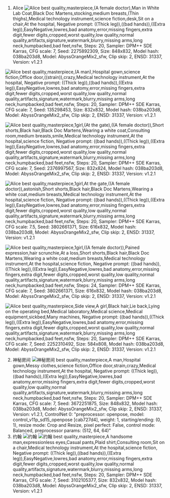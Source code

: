 1. Alice
   ![Alice](./2275892309.png)
   best quality,masterpiece,(A female doctor),Man in White Lab Coat,Black Doc Martens,stocking,medium breasts,(Thin thighs),Medical technology instrument,science fiction,desk,Sit on a chair,At the hospital,
   Negative prompt: ((Thick leg)),((bad hands)),((Extra leg)),EasyNegative,lowres,bad anatomy,error,missing fingers,extra digit,fewer digits,cropped,worst quality,low quality,normal quality,artifacts,signature,watermark,blurry,missing arms,long neck,humpbacked,bad feet,nsfw,
   Steps: 20, Sampler: DPM++ SDE Karras, CFG scale: 7, Seed: 2275892309, Size: 848x832, Model hash: 038ba203d8, Model: AbyssOrangeMix2_sfw, Clip skip: 2, ENSD: 31337, Version: v1.2.1

![Alice](./00123-135298453.png)
best quality,masterpiece,(A man),Hospital gown,science fiction,Office door,((strain)),crazy,Medical technology instrument,At the hospital,
Negative prompt: ((Thick leg)),((bad hands)),((Extra leg)),EasyNegative,lowres,bad anatomy,error,missing fingers,extra digit,fewer digits,cropped,worst quality,low quality,normal quality,artifacts,signature,watermark,blurry,missing arms,long neck,humpbacked,bad feet,nsfw,
Steps: 20, Sampler: DPM++ SDE Karras, CFG scale: 7, Seed: 135298453, Size: 832x832, Model hash: 038ba203d8, Model: AbyssOrangeMix2_sfw, Clip skip: 2, ENSD: 31337, Version: v1.2.1

![Alice](./00159-2376997567.png)
best quality,masterpiece,1girl,(At the gate),((A female doctor)),Short shorts,Black hair,Black Doc Martens,Wearing a white coat,Consulting room,medium breasts,smile,Medical technology instrument,At the hospital,science fiction,
Negative prompt: ((bad hands)),((Thick leg)),((Extra leg)),EasyNegative,lowres,bad anatomy,error,missing fingers,extra digit,fewer digits,cropped,worst quality,low quality,normal quality,artifacts,signature,watermark,blurry,missing arms,long neck,humpbacked,bad feet,nsfw,
Steps: 20, Sampler: DPM++ SDE Karras, CFG scale: 7, Seed: 2376997567, Size: 832x824, Model hash: 038ba203d8, Model: AbyssOrangeMix2_sfw, Clip skip: 2, ENSD: 31337, Version: v1.2.1

![Alice](./00002-3802661371.png)
best quality,masterpiece,1girl,At the gate,((A female doctor)),astonish,Short shorts,Black hair,Black Doc Martens,Wearing a white coat,medium breasts,Medical technology instrument,At the hospital,science fiction,
Negative prompt: ((bad hands)),((Thick leg)),((Extra leg)),EasyNegative,lowres,bad anatomy,error,missing fingers,extra digit,fewer digits,cropped,worst quality,low quality,normal quality,artifacts,signature,watermark,blurry,missing arms,long neck,humpbacked,bad feet,nsfw,
Steps: 20, Sampler: DPM++ SDE Karras, CFG scale: 7.5, Seed: 3802661371, Size: 616x832, Model hash: 038ba203d8, Model: AbyssOrangeMix2_sfw, Clip skip: 2, ENSD: 31337, Version: v1.2.1

![Alice](./00005-3802661371.png)
best quality,masterpiece,1girl,((A female doctor)),Pained expression,hair scrunchie,At a loss,Short shorts,Black hair,Black Doc Martens,Wearing a white coat,medium breasts,Medical technology instrument,At the hospital,science fiction,
Negative prompt: ((bad hands)),((Thick leg)),((Extra leg)),EasyNegative,lowres,bad anatomy,error,missing fingers,extra digit,fewer digits,cropped,worst quality,low quality,normal quality,artifacts,signature,watermark,blurry,missing arms,long neck,humpbacked,bad feet,nsfw,
Steps: 24, Sampler: DPM++ SDE Karras, CFG scale: 7, Seed: 3802661371, Size: 616x832, Model hash: 038ba203d8, Model: AbyssOrangeMix2_sfw, Clip skip: 2, ENSD: 31337, Version: v1.2.1

![Alice](./00017-2252310492.png)
best quality,masterpiece,Side view,A girl,Black hair,Lie back,Lying on the operating bed,Medical laboratory,Medical science,Medical equipment,sickbed,Many machines,
Negative prompt: ((bad hands)),((Thick leg)),((Extra leg)),EasyNegative,lowres,bad anatomy,error,missing fingers,extra digit,fewer digits,cropped,worst quality,low quality,normal quality,artifacts,signature,watermark,blurry,missing arms,long neck,humpbacked,bad feet,nsfw,
Steps: 20, Sampler: DPM++ SDE Karras, CFG scale: 7, Seed: 2252310492, Size: 584x808, Model hash: 038ba203d8, Model: AbyssOrangeMix2_sfw, Clip skip: 2, ENSD: 31337, Version: v1.2.1

2. 神秘房间
   ![神秘房间](./00068-3672251875.png)
   best quality,masterpiece,A man,Hospital gown,Messy clothes,science fiction,Office door,strain,crazy,Medical technology instrument,At the hospital,
   Negative prompt: ((Thick leg)),((bad hands)),((Extra leg)),EasyNegative,lowres,bad anatomy,error,missing fingers,extra digit,fewer digits,cropped,worst quality,low quality,normal quality,artifacts,signature,watermark,blurry,missing arms,long neck,humpbacked,bad feet,nsfw,
   Steps: 20, Sampler: DPM++ SDE Karras, CFG scale: 7, Seed: 3672251875, Size: 848x832, Model hash: 038ba203d8, Model: AbyssOrangeMix2_sfw, Clip skip: 2, ENSD: 31337, Version: v1.2.1, ControlNet 0: "preprocessor: openpose, model: control_v11p_sd15_openpose [cab727d4], weight: 1, starting/ending: (0, 1), resize mode: Crop and Resize, pixel perfect: False, control mode: Balanced, preprocessor params: (512, 64, 64)"
3. 约翰
   ![约翰](./00139-3102105377.png)
   ![约翰](./00140-3102105378.png)
   best quality,masterpiece,A handsome man,expressionless eyes,Casual pants,Plaid shirt,Consulting room,Sit on a chair,Medical technology instrument,At the hospital,science fiction,
   Negative prompt: ((Thick leg)),((bad hands)),((Extra leg)),EasyNegative,lowres,bad anatomy,error,missing fingers,extra digit,fewer digits,cropped,worst quality,low quality,normal quality,artifacts,signature,watermark,blurry,missing arms,long neck,humpbacked,bad feet,nsfw,
   Steps: 20, Sampler: DPM++ SDE Karras, CFG scale: 7, Seed: 3102105377, Size: 832x832, Model hash: 038ba203d8, Model: AbyssOrangeMix2_sfw, Clip skip: 2, ENSD: 31337, Version: v1.2.1
